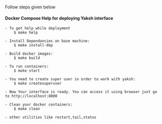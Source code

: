 Follow steps given below


#### Docker Compose Help for deploying Yaksh interface

	- To get help while deployment
		$ make help

	- Install Dependancies on base machine:
		$ make install-dep

	- Build docker images:
		$ make build

	- To run containers:
		$ make start

	- You need to create super user in order to work with yaksh:
		$ make createsuperuser

	- Now Your interface is ready. You can access it using browser just go to http://localhost:8000

	- Clean your docker containers:
		$ make clean

	- other utilities like restart,tail,status
